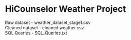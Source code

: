 # HiCounselor Weather Project
Raw dataset - weather_dataset_stage1.csv\
Cleaned dataset - cleaned weather.csv\
SQL Queries - SQL_Queries.txt
